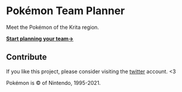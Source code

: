 # Pokémon Team Planner
Meet the Pokémon of the Krita region.

**[Start planning your team→](https://richi3f.github.io/pokemon-team-planner/)**

## Contribute

If you like this project, please consider visiting the <a href="http://twitter.com/kritaregion">twitter</a> account. <3

Pokémon is &copy; of Nintendo, 1995-2021.

